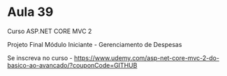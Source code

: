 # Aula 39

Curso ASP.NET CORE MVC 2

Projeto Final Módulo Iniciante - Gerenciamento de Despesas

Se inscreva no curso - https://www.udemy.com/asp-net-core-mvc-2-do-basico-ao-avancado/?couponCode=GITHUB
